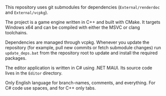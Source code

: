 This repository uses git submodules for dependencies (`External/renderdoc` and `External/vcpkg`).

The project is a game engine written in C++ and built with CMake. It targets Windows x64 and can be compiled with either the MSVC or clang toolchains.

Dependencies are managed through vcpkg. Whenever you update the repository (for example, pull new commits or fetch submodule changes) run `update_deps.bat` from the repository root to update and install the required packages.

The editor application is written in C# using .NET MAUI. Its source code lives in the `Editor` directory.

Only English language for branch-names, comments, and everything.
For C# code use spaces, and for C++ only tabs.